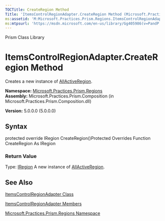 ```yaml
---
TOCTitle: CreateRegion Method
Title: 'ItemsControlRegionAdapter.CreateRegion Method (Microsoft.Practices.Prism.Regions)'
ms:assetid: 'M:Microsoft.Practices.Prism.Regions.ItemsControlRegionAdapter.CreateRegion'
ms:mtpsurl: 'https://msdn.microsoft.com/en-us/library/Gg405986(v=PandP.50)'
---
```


Prism Class Library

ItemsControlRegionAdapter.CreateRegion Method
=================================================

Creates a new instance of [AllActiveRegion](https://msdn.microsoft.com/t:microsoft.practices.prism.regions.allactiveregion).

**Namespace:** [Microsoft.Practices.Prism.Regions](https://msdn.microsoft.com/n:microsoft.practices.prism.regions)
**Assembly:** Microsoft.Practices.Prism.Composition (in Microsoft.Practices.Prism.Composition.dll)

**Version:** 5.0.0.0 (5.0.0.0)

## Syntax


<span id="syntaxToggle"></span>protected override IRegion CreateRegion()Protected Overrides Function CreateRegion As IRegion
### Return Value

Type: [IRegion](https://msdn.microsoft.com/t:microsoft.practices.prism.regions.iregion)
A new instance of [AllActiveRegion](https://msdn.microsoft.com/t:microsoft.practices.prism.regions.allactiveregion).

See Also
--------


[ItemsControlRegionAdapter Class](https://msdn.microsoft.com/t:microsoft.practices.prism.regions.itemscontrolregionadapter)

[ItemsControlRegionAdapter Members](https://msdn.microsoft.com/allmembers.t:microsoft.practices.prism.regions.itemscontrolregionadapter)

[Microsoft.Practices.Prism.Regions Namespace](https://msdn.microsoft.com/n:microsoft.practices.prism.regions)
